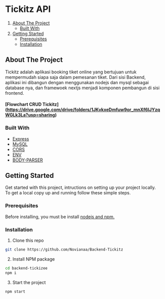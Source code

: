 # Tickitz API

<!-- NAVIGATION -->
<ol>
    <li>
      <a href="#about-the-project">About The Project</a>
      <ul>
        <li><a href="#built-with">Built With</a></li>
      </ul>
    </li>
    <li>
      <a href="#getting-started">Getting Started</a>
      <ul>
        <li><a href="#prerequisites">Prerequisites</a></li>
        <li><a href="#installation">Installation</a></li>
      </ul>
    </li>
  </ol>

<!-- ABOUT THE PROJECT -->

## About The Project

Tickitz adalah aplikasi booking tiket online yang bertujuan untuk mempermudah siapa saja dalam pemesanan tiket. Dari sisi Backend, aplikasi ini dibangun dengan menggunakan nodejs dan mysql sebagai database nya, dan framewoek nextjs menjadi komponen pembangun di sisi frontend.

#### [Flowchart CRUD Tickitz] (https://drive.google.com/drive/folders/1JKvkxeDmfuw9or_mnXf6lJYzqWGLk3La?usp=sharing)

### Built With

- [Express](https://expressjs.com)
- [MySQL](https://mysql.com)
- [CORS](https://www.npmjs.com/package/cors)
- [ENV](https://www.npmjs.com/package/dotenv)
- [BODY-PARSER](https://www.npmjs.com/package/body-parser)

<!-- GETTING STARTED -->

## Getting Started

Get started with this project, intructions on setting up your project locally.
To get a local copy up and running follow these simple steps.

### Prerequisites

Before installing, you must be install [nodejs and npm.](https://nodejs.org)

### Installation

1. Clone this repo

```sh
git clone https://github.com/Novianaa/Backend-Tickitz
```

2. Install NPM package

```sh
cd backend-tickizee
npm i
```

3. Start the project

```sh
npm start
```